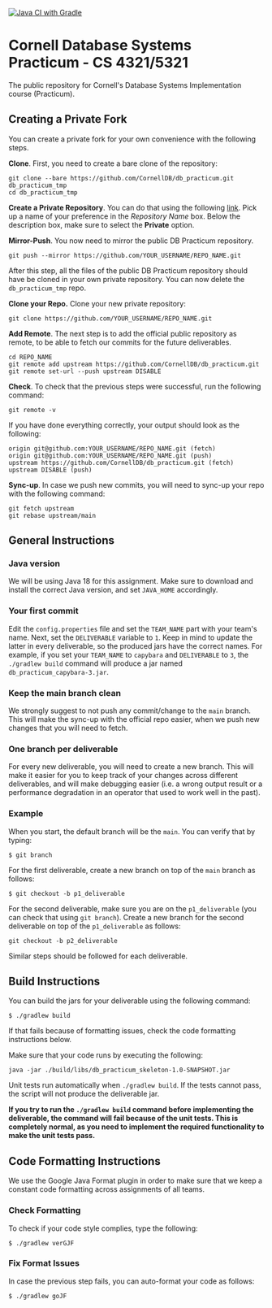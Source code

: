 [![Java CI with Gradle](https://github.com/CornellDB/db_practicum/actions/workflows/gradle.yml/badge.svg)](https://github.com/CornellDB/db_practicum/actions/workflows/gradle.yml)

# Cornell Database Systems Practicum - CS 4321/5321

The public repository for Cornell's Database Systems Implementation course (Practicum).

## Creating a Private Fork

You can create a private fork for your own convenience with the following steps.

**Clone**. First, you need to create a bare clone of the repository:
```
git clone --bare https://github.com/CornellDB/db_practicum.git db_practicum_tmp
cd db_practicum_tmp
```
**Create a Private Repository**. You can do that using the following [link](https://github.com/new). Pick up
a name of your preference in the *Repository Name* box. Below the description box, make sure to select the **Private**
option.

**Mirror-Push**. You now need to mirror the public DB Practicum repository.
```
git push --mirror https://github.com/YOUR_USERNAME/REPO_NAME.git
```
After this step, all the files of the public DB Practicum repository should have be cloned in your own private
repository. You can now delete the `db_practicum_tmp` repo.

**Clone your Repo.** Clone your new private repository:
```
git clone https://github.com/YOUR_USERNAME/REPO_NAME.git
```

**Add Remote**. The next step is to add the official public repository as remote, to be able to fetch our commits for
the future deliverables.

```
cd REPO_NAME
git remote add upstream https://github.com/CornellDB/db_practicum.git
git remote set-url --push upstream DISABLE
```

**Check**. To check that the previous steps were successful, run the following command:

```
git remote -v
```

If you have done everything correctly, your output should look as the following:

```
origin git@github.com:YOUR_USERNAME/REPO_NAME.git (fetch)
origin git@github.com:YOUR_USERNAME/REPO_NAME.git (push)
upstream https://github.com/CornellDB/db_practicum.git (fetch)
upstream DISABLE (push)
```
**Sync-up**. In case we push new commits, you will need to sync-up your repo with the following command:
```
git fetch upstream
git rebase upstream/main
```
## General Instructions
### Java version
We will be using Java 18 for this assignment. Make sure to download and install the correct Java version, and set
`JAVA_HOME` accordingly.

### Your first commit

Edit the `config.properties` file and set the `TEAM_NAME` part with your team's name. Next, set the `DELIVERABLE`
variable to `1`. Keep in mind to update the latter in every deliverable, so the produced jars have the correct names.
For example, if you set your `TEAM_NAME` to `capybara` and `DELIVERABLE` to `3`, the `./gradlew build` command will
produce a jar named `db_practicum_capybara-3.jar`.

### Keep the main branch clean

We strongly suggest to not push any commit/change to
the `main` branch. This will make the sync-up with the official repo easier, when we push new changes that you will need
to fetch.

### One branch per deliverable

For every new deliverable, you will need to create a new branch. This will make it easier for you to keep track of your
changes across different deliverables, and will make debugging easier (i.e. a wrong output result or a performance
degradation in an operator that used to work well in the past).

### Example
When you start, the default branch will be the `main`. You can verify that by typing:

```$ git branch```

For the first deliverable, create a new branch on top of the `main` branch as follows:

```$ git checkout -b p1_deliverable```

For the second deliverable, make sure you are on the `p1_deliverable` (you can check that using `git branch`). Create
a new branch for the second deliverable on top of the `p1_deliverable` as follows:
```
git checkout -b p2_deliverable
```
Similar steps should be followed for each deliverable.

## Build Instructions

You can build the jars for your deliverable using the following command:

`$ ./gradlew build`

If that fails because of formatting issues, check the code formatting instructions below.

Make sure that your code runs by executing the following:

```java -jar ./build/libs/db_practicum_skeleton-1.0-SNAPSHOT.jar```

Unit tests run automatically when `./gradlew build`. If the tests cannot pass, the script will not produce
the deliverable jar.

**If you try to run the `./gradlew build` command before implementing the deliverable, the command will fail because
of the unit tests. This is completely normal, as you need to implement the required functionality to make the
unit tests pass.**

## Code Formatting Instructions

We use the Google Java Format plugin in order to make sure that we keep a constant code formatting across assignments
of all teams.

### Check Formatting

To check if your code style complies, type the following:

`$ ./gradlew verGJF`

### Fix Format Issues

In case the previous step fails, you can auto-format your code as follows:

`$ ./gradlew goJF`
